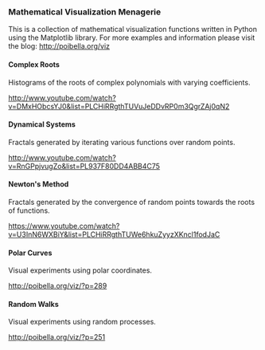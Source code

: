 ### Mathematical Visualization Menagerie

This is a collection of mathematical visualization functions written in Python using the Matplotlib library.
For more examples and information please visit the blog: http://poibella.org/viz

#### Complex Roots

Histograms of the roots of complex polynomials with varying coefficients.

http://www.youtube.com/watch?v=DMxHObcsYJ0&list=PLCHiRRgthTUVuJeDDvRP0m3QgrZAj0qN2


#### Dynamical Systems

Fractals generated by iterating various functions over random points.

http://www.youtube.com/watch?v=RnGPpjvugZo&list=PL937F80DD4ABB4C75

#### Newton's Method

Fractals generated by the convergence of random points towards the roots of functions.

https://www.youtube.com/watch?v=U3InN6WXBiY&list=PLCHiRRgthTUWe6hkuZyyzXKncl1fodJaC

#### Polar Curves

Visual experiments using polar coordinates.

http://poibella.org/viz/?p=289

#### Random Walks

Visual experiments using random processes.

http://poibella.org/viz/?p=251
